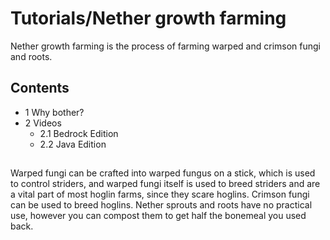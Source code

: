 # Tutorials/Nether growth farming
Nether growth farming is the process of farming warped and crimson fungi and roots.

## Contents
- 1 Why bother?
- 2 Videos
	- 2.1 Bedrock Edition
	- 2.2 Java Edition

## 
Warped fungi can be crafted into warped fungus on a stick, which is used to control striders, and warped fungi itself is used to breed striders and are a vital part of most hoglin farms, since they scare hoglins. Crimson fungi can be used to breed hoglins. Nether sprouts and roots have no practical use, however you can compost them to get half the bonemeal you used back.

